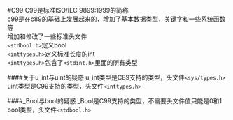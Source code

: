 #C99
C99是标准ISO/IEC 9899:1999的简称       
c99是在c89的基础上发展起来的，增加了基本数据类型，关键字和一些系统函数等          
增加和修改了一些标准头文件      
`<stdbool.h>`定义bool         
`<inttypes.h>`定义标准长度的int      
`<inttypes.h>`包含了`<stdint.h>`里面的所有类型          

####关于u_int与uint的疑惑
u_int类型是C89支持的类型，头文件`<sys/types.h>`          
uint类型是C99支持的类型，头文件`<inttypes.h>`         

####_Bool与bool的疑惑
_Bool是C99支持的类型，不需要头文件值只能是0和1           
bool类型，头文件`<stdbool.h>`           
